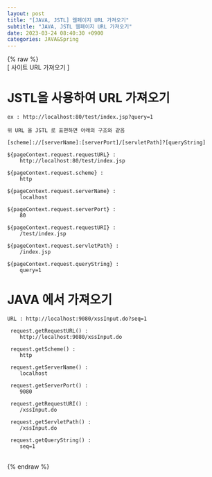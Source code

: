 ```yaml
---  
layout: post  
title: "[JAVA, JSTL] 웹페이지 URL 가져오기"  
subtitle: "JAVA, JSTL 웹페이지 URL 가져오기"  
date: 2023-03-24 08:40:30 +0900  
categories: JAVA&Spring  
---  
```

{% raw %}  
[ 사이트 URL 가져오기 ]  
  
# JSTL을 사용하여 URL 가져오기  
	ex : http://localhost:80/test/index.jsp?query=1  
  
	위 URL 을 JSTL 로 표편하면 아래의 구조와 같음  
  
	[scheme]://[serverName]:[serverPort]/[servletPath]?[queryString]  
  
	${pageContext.request.requestURL} :  
		http://localhost:80/test/index.jsp  
  
	${pageContext.request.scheme} :  
		http  
  
	${pageContext.request.serverName} :  
		localhost  
  
	${pageContext.request.serverPort} :  
		80  
  
	${pageContext.request.requestURI} :  
		/test/index.jsp  
  
	${pageContext.request.servletPath} :  
		/index.jsp  
  
	${pageContext.request.queryString} :  
		query=1  
  
# JAVA 에서 가져오기  
	URL : http://localhost:9080/xssInput.do?seq=1  
  
	 request.getRequestURL() :  
		http://localhost:9080/xssInput.do  
  
	 request.getScheme() :  
		http  
  
	 request.getServerName() :  
		localhost  
  
	 request.getServerPort() :  
		9080  
  
	 request.getRequestURI() :  
		/xssInput.do  
  
	 request.getServletPath() :  
		/xssInput.do  
  
	 request.getQueryString() :  
		seq=1  
  
                               
{% endraw %}
